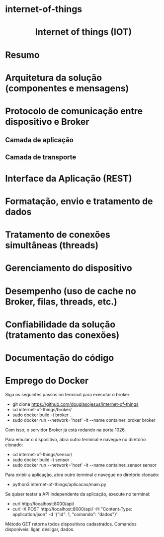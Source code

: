# internet-of-things

<div align="center">

# Internet of things (IOT)

</div>

# Resumo

# Arquitetura da solução (componentes e mensagens)

# Protocolo de comunicação entre dispositivo e Broker 

## Camada de aplicação

## Camada de transporte

# Interface da Aplicação (REST)

# Formatação, envio e tratamento de dados

# Tratamento de conexões simultâneas (threads)

# Gerenciamento do dispositivo

# Desempenho (uso de cache no Broker, filas, threads, etc.)

# Confiabilidade da solução (tratamento das conexões)

# Documentação do código

# Emprego do Docker

Siga os seguintes passos no terminal para executar o broker: 
- git clone https://github.com/douglasojesus/internet-of-things
- cd internet-of-things/broker/
- sudo docker build -t broker .
- sudo docker run --network='host' -it --name container_broker broker

Com isso, o servidor Broker já está rodando na porta 1026.

Para emular o dispositivo, abra outro terminal e navegue no diretório clonado:
- cd internet-of-things/sensor/
- sudo docker build -t sensor .
- sudo docker run --network='host' -it --name container_sensor sensor

Para exibir a aplicação, abra outro terminal e navegue no diretório clonado:
- python3 internet-of-things/aplicacao/main.py

Se quiser testar a API independente da aplicação, execute no terminal:
- curl http://localhost:8000/api/
- curl -X POST http://localhost:8000/api/ -H "Content-Type: application/json" -d '{"id": 1, "comando": "dados"}'

Método GET retorna todos dispositivos cadastrados.
Comandos disponíveis: ligar, desligar, dados.

